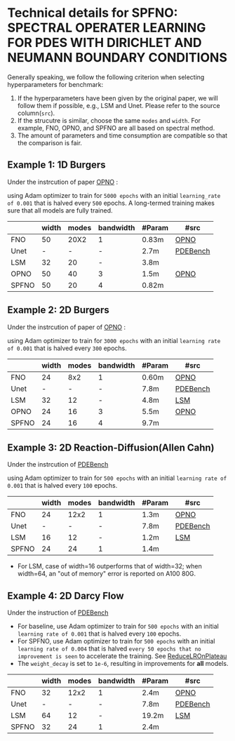 # Technical details for SPFNO: SPECTRAL OPERATER LEARNING FOR PDES WITH DIRICHLET AND NEUMANN BOUNDARY CONDITIONS

Generally speaking, we follow the following criterion when selecting hyperparameters for benchmark:

1. If the hyperparameters have been given by the original paper, we will follow them if possible, e.g., LSM and Unet. Please refer to the source column(`src`).
2. If the strucutre is similar, choose the same `modes` and `width`. For example, FNO, OPNO, and SPFNO are all based on spectral method.
3. The amount of parameters and time consumption are compatible so that the comparison is fair.

## Example 1: 1D Burgers
Under the instrcution of paper [OPNO](https://github.com/liu-ziyuan-math/spectral_operator_learning) : 

using Adam optimizer to train for `5000 epochs` with an initial `learning_rate of 0.001` that is halved every `500` epochs. A long-termed training makes sure that all models are fully trained.

|       | width | modes | bandwidth | #Param | #src |
|-------|-------|-------|-----------|--------|---|
| FNO   | 50    | 20X2  | 1         | 0.83m  | [OPNO](https://github.com/liu-ziyuan-math/spectral_operator_learning) |
| Unet  | -     | -     | -         | 2.7m   | [PDEBench](https://github.com/pdebench/PDEBench) |
| LSM   | 32    | 20    | -         | 3.8m   |  |
| OPNO  | 50    | 40    | 3         | 1.5m   | [OPNO](https://github.com/liu-ziyuan-math/spectral_operator_learning) |
| SPFNO | 50    | 20    | 4         | 0.82m  |   |

## Example 2: 2D Burgers
Under the instrcution of paper of [OPNO](https://github.com/liu-ziyuan-math/spectral_operator_learning) : 

using Adam optimizer to train for `3000 epochs` with an initial `learning rate of 0.001` that is halved every `300` epochs.

|       | width | modes | bandwidth | #Param | #src |
|-------|-------|-------|-----------|--------|---|
| FNO   | 24    | 8x2  | 1         | 0.60m  | [OPNO](https://github.com/liu-ziyuan-math/spectral_operator_learning) |
| Unet  | -     | -     | -         | 7.8m   | [PDEBench](https://github.com/pdebench/PDEBench) |
| LSM   | 32    | 12    | -         | 4.8m   | [LSM](https://github.com/thuml/Latent-Spectral-Models) |
| OPNO  | 24    | 16    | 3         | 5.5m   | [OPNO](https://github.com/liu-ziyuan-math/spectral_operator_learning) |
| SPFNO | 24    | 16    | 4         | 9.7m  |   |

## Example 3: 2D Reaction-Diffusion(Allen Cahn)
Under the instrcution of [PDEBench](https://github.com/pdebench/PDEBench/blob/main/pdebench/models/config/args/config_diff-react.yaml)

using Adam optimizer to train for `500 epochs` with an initial `learning rate of 0.001` that is halved every `100` epochs.

|       | width | modes | bandwidth | #Param | #src |
|-------|-------|-------|-----------|--------|---|
| FNO   | 24    | 12x2  | 1         | 1.3m  | [OPNO](https://github.com/liu-ziyuan-math/spectral_operator_learning) |
| Unet  | -     | -     | -         | 7.8m   | [PDEBench](https://github.com/pdebench/PDEBench) |
| LSM   | 16    | 12    | -         | 1.2m   | [LSM](https://github.com/thuml/Latent-Spectral-Models) |
| SPFNO | 24    | 24    | 1         | 1.4m  |   |

- For LSM, case of width=16 outperforms that of width=32; when width=64, an "out of memory" error is reported on A100 80G.

## Example 4: 2D Darcy Flow
Under the instruction of [PDEBench](https://github.com/pdebench/PDEBench/blob/main/pdebench/models/config/config_darcy.yaml)

- For baseline, use Adam optimizer to train for `500 epochs` with an initial `learning rate of 0.001` that is halved every `100` epochs.
- For SPFNO, use Adam optimizer to train for `500 epochs` with an initial `learning rate of 0.004` that is halved `every 50 epochs that no improvement is seen` to accelerate the training. See [ReduceLROnPlateau](https://pytorch.org/docs/stable/generated/torch.optim.lr_scheduler.ReduceLROnPlateau.html)
- The `weight_decay` is set to `1e-6`, resulting in improvements for **all** models.

|       | width | modes | bandwidth | #Param | #src |
|-------|-------|-------|-----------|--------|---|
| FNO   | 32    | 12x2  | 1         | 2.4m  | [OPNO](https://github.com/liu-ziyuan-math/spectral_operator_learning) |
| Unet  | -     | -     | -         | 7.8m   | [PDEBench](https://github.com/pdebench/PDEBench) |
| LSM   | 64    | 12    | -         | 19.2m   | [LSM](https://github.com/thuml/Latent-Spectral-Models) |
| SPFNO | 32    | 24    | 1         | 2.4m  |   |
